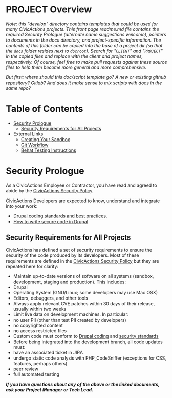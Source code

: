 # PROJECT Overview

*Note: this "develop" directory contains templates that could be used for many CivicActions projects. This front page readme.md file contains the required Security Prologue (alternate name suggestions welcome), pointers to documents in the docs directory, and project-specific information. The contents of this folder can be copied into the base of a project dir (so that the `docs` folder resides next to `docroot`). Search for "`CLIENT`" and "`PROJECT`" in the copied files and replace with the client and project names, respectively. Of course, feel free to make pull requests against these source files to help them become more general and more comprehensive.*

*But first: where should this doc/script template go? A new or existing github repository? Gitlab? And does it make sense to mix scripts with docs in the same repo?*

Table of Contents
=================

  * [Security Prologue](#security-prologue)
    * [Security Requirements for All Projects](#security-requirements-for-all-projects)
  * External Links
    * [Creating Your Sandbox](docs/sandbox.md)
    * [Git Workflow](docs/workflow.md)
    * [Behat Testing Instructions](tests/behat/)

# Security Prologue
As a CivicActions Employee or Contractor, you have read and agreed to abide by the [CivicActions Security Policy](https://github.com/CivicActions/security-policy)

CivicActions Developers are expected to know, understand and integrate into your work:
- [Drupal coding standards and best practices](https://www.drupal.org/developing/best-practices).
- [How to write secure code in Drupal](https://www.drupal.org/writing-secure-code)

## Security Requirements for All Projects

CivicActions has defined a set of security requirements to ensure the security of the code produced by its developers. Most of these requirements are defined in the [CivicActions Security Policy](https://github.com/CivicActions/security-policy) but they are repeated here for clarity:
- Maintain up-to-date versions of software on all systems (sandbox, development, staging and production). This includes:
 - Drupal
 - Operating System (GNU/Linux; some developers may use Mac OSX)
 - Editors, debuggers, and other tools
- Always apply relevant CVE patches within 30 days of their release, usually within two weeks
- Limit live data on development machines. In particular:
 - no user PII (other than test PII created by developers)
 - no copyrighted content
 - no access restricted files
- Custom code must conform to [Drupal coding](https://www.drupal.org/docs/develop/standards) and [security standards](https://www.drupal.org/docs/7/security/writing-secure-code/overview)
- Before being integrated into the development branch, all code updates must:
 - have an associated ticket in JIRA
 - undergo static code analysis with PHP_CodeSniffer (exceptions for CSS, features, perhaps others)
 - peer review
 - full automated testing 

_**If you have questions about any of the above or the linked documents, ask your Project Manager or Tech Lead.**_


